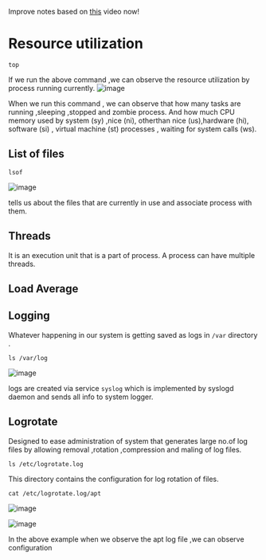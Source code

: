 Improve notes based on [this](https://www.youtube.com/watch?v=m52OeR-mfYo&list=PL2kSRH_DmWVZp_cu6MMPWkgYh7GZVFS6i&index=8) video now!

# Resource utilization
```
top 
```
If we run the above command ,we can observe the resource utilization by process running currently.
![image](https://user-images.githubusercontent.com/120579608/229365335-210e7c1f-49b3-4985-8c2c-92b4aaf24893.png)

When we run this command , we can observe that how many tasks are running ,sleeping ,stopped and zombie process. And how much CPU memory used by system (sy) ,nice (ni), otherthan nice (us),hardware (hi), software (si) , virtual machine (st) processes , waiting for system calls (ws).

## List of files 
```
lsof
```
![image](https://user-images.githubusercontent.com/120579608/229370180-75b39970-d309-4bf0-919c-e6e6ae04b827.png)

tells us about the files that are currently in use and associate process with them. 

## Threads

 It is an execution unit that is a part of process. A process can have multiple threads.
 
 ## Load Average
 
 ## Logging
 
Whatever happening in our system is getting saved as logs in `/var` directory .
 ```
 ls /var/log
 ```
 ![image](https://user-images.githubusercontent.com/120579608/229372683-0d7f2c3a-2cc3-4657-b11a-d2ba5380109b.png)

  logs are created via service `syslog` which is implemented by syslogd daemon and sends all info to system logger.

## Logrotate
Designed to ease administration of system that generates large no.of log files by allowing removal ,rotation ,compression and maling of log files.

```
ls /etc/logrotate.log
```
This directory contains the configuration for log rotation of files.

```
cat /etc/logrotate.log/apt
```
![image](https://user-images.githubusercontent.com/120579608/229374379-ee6beaf2-7c23-4382-a9ef-5c30fe69535d.png)

![image](https://user-images.githubusercontent.com/120579608/229374626-9ae0285f-05a2-4788-ae40-6e2ee05ad8f2.png)

 In the above example when we observe the apt log file ,we can observe configuration 
